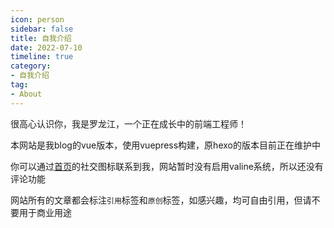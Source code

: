 ```yaml
---
icon: person
sidebar: false
title: 自我介绍
date: 2022-07-10
timeline: true
category:
- 自我介绍
tag:
- About
---
```


很高心认识你，我是罗龙江，一个正在成长中的前端工程师！

<!-- more -->

本网站是我blog的vue版本，使用vuepress构建，原hexo的版本目前正在维护中

你可以通过[首页](/)的社交图标联系到我，网站暂时没有启用valine系统，所以还没有评论功能

网站所有的文章都会标注`引用`标签和`原创`标签，如感兴趣，均可自由引用，但请不要用于商业用途
